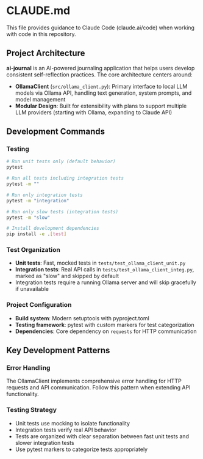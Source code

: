 # CLAUDE.md

This file provides guidance to Claude Code (claude.ai/code) when working with code in this repository.

## Project Architecture

**ai-journal** is an AI-powered journaling application that helps users develop consistent self-reflection practices. The core architecture centers around:

- **OllamaClient** (`src/ollama_client.py`): Primary interface to local LLM models via Ollama API, handling text generation, system prompts, and model management
- **Modular Design**: Built for extensibility with plans to support multiple LLM providers (starting with Ollama, expanding to Claude API)

## Development Commands

### Testing
```bash
# Run unit tests only (default behavior)
pytest

# Run all tests including integration tests
pytest -m ""

# Run only integration tests
pytest -m "integration"

# Run only slow tests (integration tests)
pytest -m "slow"

# Install development dependencies
pip install -e .[test]
```

### Test Organization
- **Unit tests**: Fast, mocked tests in `tests/test_ollama_client_unit.py`
- **Integration tests**: Real API calls in `tests/test_ollama_client_integ.py`, marked as "slow" and skipped by default
- Integration tests require a running Ollama server and will skip gracefully if unavailable

### Project Configuration
- **Build system**: Modern setuptools with pyproject.toml
- **Testing framework**: pytest with custom markers for test categorization
- **Dependencies**: Core dependency on `requests` for HTTP communication

## Key Development Patterns

### Error Handling
The OllamaClient implements comprehensive error handling for HTTP requests and API communication. Follow this pattern when extending API functionality.

### Testing Strategy
- Unit tests use mocking to isolate functionality
- Integration tests verify real API behavior
- Tests are organized with clear separation between fast unit tests and slower integration tests
- Use pytest markers to categorize tests appropriately